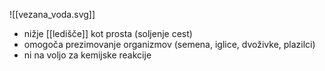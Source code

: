 ![[vezana_voda.svg]]
- nižje [[ledišče]] kot prosta (soljenje cest)
- omogoča prezimovanje organizmov (semena, iglice, dvoživke, plazilci)
- ni na voljo za kemijske reakcije